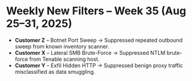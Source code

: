 # Weekly New Filters – Week 35 (Aug 25–31, 2025)

- **Customer Z** – Botnet Port Sweep → Suppressed repeated outbound sweep from known inventory scanner.  
- **Customer X** – Lateral SMB Brute-Force → Suppressed NTLM brute-force from Tenable scanning host.  
- **Customer Y** – Exfil Hidden HTTP → Suppressed benign proxy traffic misclassified as data smuggling.  

